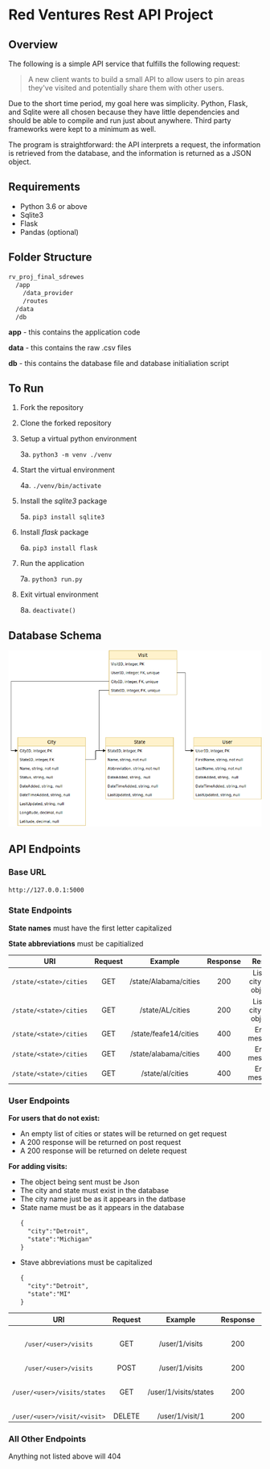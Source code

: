 # Red Ventures Rest API Project

## Overview
The following is a simple API service that fulfills the following request:

>A new client wants to build a small API to allow users to pin areas they've visited and potentially share them with other users.

Due to the short time period, my goal here was simplicity. Python, Flask, and Sqlite were all chosen because they have little dependencies and should be able to compile and run just about anywhere. Third party frameworks were kept to a minimum as well. 

The program is straightforward: the API interprets a request, the information is retrieved from the database, and the information is returned as a JSON object. 

## Requirements
* Python 3.6 or above
* Sqlite3
* Flask
* Pandas (optional)

## Folder Structure
```
rv_proj_final_sdrewes
  /app
    /data_provider
    /routes
  /data
  /db
```
**app** - this contains the application code

**data** - this contains the raw .csv files 

**db** - this contains the database file and database initialiation script

## To Run
1. Fork the repository
2. Clone the forked repository
3. Setup a virtual python environment

    3a. ```python3 -m venv ./venv```

4. Start the virtual environment

    4a. ```./venv/bin/activate```
    
5. Install the *sqlite3* package
    
    5a. ```pip3 install sqlite3```
    
6. Install *flask* package

    6a. ```pip3 install flask```
    
7. Run the application

    7a. ```python3 run.py```
    
8. Exit virtual environment

    8a. ```deactivate()```

## Database Schema
![alt text](https://github.com/sdxism/rv_proj_final_sdrewes/blob/master/schema1.png)


## API Endpoints

### Base URL
```http://127.0.0.1:5000```

### State Endpoints
**State names** must have the first letter capitalized

**State abbreviations** must be capitialized

| URI      | Request | Example           | Response | Result  |
| :-------------: |:-------------: | :-------------: | :-----: | :-----:|
| ```/state/<state>/cities```     | GET | /state/Alabama/cities      | 200 |   List of city json objects |
| ```/state/<state>/cities```      | GET |/state/AL/cities      | 200  |List of city json objects |
| ```/state/<state>/cities```      | GET | /state/feafe14/cities      | 400 |   Error message |
| ```/state/<state>/cities```      | GET | /state/alabama/cities      | 400 |   Error message |
| ```/state/<state>/cities```      | GET | /state/al/cities      | 400 |   Error message |

### User Endpoints
**For users that do not exist:**
* An empty list of cities or states will be returned on get request
* A 200 response will be returned on post request
* A 200 response will be returned on delete request


**For adding visits:**
* The object being sent must be Json
* The city and state must exist in the database
* The city name just be as it appears in the datbase
* State name must be as it appears in the database
    ``` 
    {
      "city":"Detroit",
      "state":"Michigan"
    }
    ```
* Stave abbreviations must be capitalized
    ```
    {
      "city":"Detroit",
      "state":"MI"
    }
    ```

| URI      | Request | Example           | Response | Result  |
| :-------------: |:-------------: | :-------------: | :-----: | :-----:|
| ```/user/<user>/visits```     | GET | /user/1/visits      | 200 |   List of city json objects |
| ```/user/<user>/visits```      | POST | /user/1/visits      | 200  | None |
| ```/user/<user>/visits/states```     | GET | /user/1/visits/states      | 200 |   List of state json objects |
| ```/user/<user>/visit/<visit>```     | DELETE | /user/1/visit/1      | 200 |   None |


### All Other Endpoints
Anything not listed above will 404
